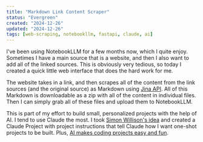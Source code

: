 ```yaml
---
title: "Markdown Link Content Scraper"
status: "Evergreen"
created: "2024-12-26"
updated: "2024-12-26"
tags: [web-scraping, notebookllm, fastapi, claude, ai]
---
```

I've been using NotebookLLM for a few months now, which I quite enjoy. Sometimes
I have a main source that is a website, and then I also want to add all of the linked
sources. This is obviously very tedious, so today I created a quick little web
interface that does the hard work for me.

The website takes in a link, and then scrapes all of the content from the link sources
(and the original source) as Markdown using [Jina API](https://jina.ai/reader/).
All of this Markdown is downloadable as a zip with all of the content in individual files.
Then I can simply grab all of these files and upload them to NotebookLLM.

This is part of my effort to build small, personalized projects with the help of
AI. I tend to use Claude the most. I took [Simon Willison's idea](https://simonwillison.net/2024/Dec/19/one-shot-python-tools/)
and created a Claude Project with project instructions that tell Claude how I
want one-shot projects to be built. Plus, [AI makes coding projects easy and fun](https://www.geoffreylitt.com/2024/12/22/making-programming-more-fun-with-an-ai-generated-debugger.html).
